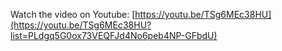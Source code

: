 Watch the video on Youtube: [https://youtu.be/TSg6MEc38HU](https://youtu.be/TSg6MEc38HU?list=PLdgq5G0ox73VEQFJd4No6peb4NP-GFbdU)